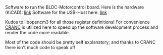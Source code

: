 Software to run the BLDC-Motorcontrol board.
Here is the hardware (KiCAD): [link](https://github.com/nerdmaennchen/motorcontroller-hw)
Software for the USB-Host here: [link](https://github.com/nerdmaennchen/motorcontroller-sw)

Kudos to libopencm3 for all those register definitions!
For convenience [CRANC](https://github.com/nerdmaennchen/CRANC) is utilized here to speed up the software development process and render the code more readable.

Most of the code should be pretty self explanatory; and thanks to CRANC there isn't much code to speak of!
